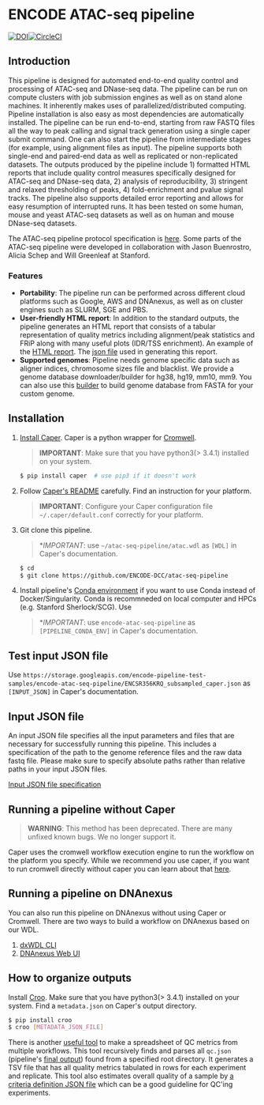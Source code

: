 # ENCODE ATAC-seq pipeline

[![DOI](https://zenodo.org/badge/DOI/10.5281/zenodo.156534.svg)](https://doi.org/10.5281/zenodo.156534)[![CircleCI](https://circleci.com/gh/ENCODE-DCC/atac-seq-pipeline/tree/master.svg?style=svg)](https://circleci.com/gh/ENCODE-DCC/atac-seq-pipeline/tree/master)

## Introduction

This pipeline is designed for automated end-to-end quality control and processing of ATAC-seq and DNase-seq data. The pipeline can be run on compute clusters with job submission engines as well as on stand alone machines. It inherently makes uses of parallelized/distributed computing. Pipeline installation is also easy as most dependencies are automatically installed. The pipeline can be run end-to-end, starting from raw FASTQ files all the way to peak calling and signal track generation using a single caper submit command. One can also start the pipeline from intermediate stages (for example, using alignment files as input). The pipeline supports both single-end and paired-end data as well as replicated or non-replicated datasets. The outputs produced by the pipeline include 1) formatted HTML reports that include quality control measures specifically designed for ATAC-seq and DNase-seq data, 2) analysis of reproducibility, 3) stringent and relaxed thresholding of peaks, 4) fold-enrichment and pvalue signal tracks. The pipeline also supports detailed error reporting and allows for easy resumption of interrupted runs. It has been tested on some human, mouse and yeast ATAC-seq datasets as well as on human and mouse DNase-seq datasets.

The ATAC-seq pipeline protocol specification is [here](https://docs.google.com/document/d/1f0Cm4vRyDQDu0bMehHD7P7KOMxTOP-HiNoIvL1VcBt8/edit?usp=sharing). Some parts of the ATAC-seq pipeline were developed in collaboration with Jason Buenrostro, Alicia Schep and Will Greenleaf at Stanford.

### Features

* **Portability**: The pipeline run can be performed across different cloud platforms such as Google, AWS and DNAnexus, as well as on cluster engines such as SLURM, SGE and PBS.
* **User-friendly HTML report**: In addition to the standard outputs, the pipeline generates an HTML report that consists of a tabular representation of quality metrics including alignment/peak statistics and FRiP along with many useful plots (IDR/TSS enrichment). An example of the [HTML report](https://storage.googleapis.com/encode-pipeline-test-samples/encode-atac-seq-pipeline/ENCSR889WQX/example_output/qc.html). The [json file](docs/example_output/v1.1.5/qc.json) used in generating this report.
* **Supported genomes**: Pipeline needs genome specific data such as aligner indices, chromosome sizes file and blacklist. We provide a genome database downloader/builder for hg38, hg19, mm10, mm9. You can also use this [builder](docs/build_genome_database.md) to build genome database from FASTA for your custom genome.

## Installation

1) [Install Caper](https://github.com/ENCODE-DCC/caper#installation). Caper is a python wrapper for [Cromwell](https://github.com/broadinstitute/cromwell).

	> **IMPORTANT**: Make sure that you have python3(> 3.4.1) installed on your system.

	```bash
	$ pip install caper  # use pip3 if it doesn't work
	```

2) Follow [Caper's README](https://github.com/ENCODE-DCC/caper) carefully. Find an instruction for your platform.
	> **IMPORTANT**: Configure your Caper configuration file `~/.caper/default.conf` correctly for your platform.

3) Git clone this pipeline.
	> **IMPORTANT*: use `~/atac-seq-pipeline/atac.wdl` as `[WDL]` in Caper's documentation.

	```bash
	$ cd
	$ git clone https://github.com/ENCODE-DCC/atac-seq-pipeline
	```

4) Install pipeline's [Conda environment](docs/install_conda.md) if you want to use Conda instead of Docker/Singularity. Conda is recommneded on local computer and HPCs (e.g. Stanford Sherlock/SCG). Use 
	> **IMPORTANT*: use `encode-atac-seq-pipeline` as `[PIPELINE_CONDA_ENV]` in Caper's documentation.

## Test input JSON file

Use `https://storage.googleapis.com/encode-pipeline-test-samples/encode-atac-seq-pipeline/ENCSR356KRQ_subsampled_caper.json` as `[INPUT_JSON]` in Caper's documentation.

## Input JSON file

An input JSON file specifies all the input parameters and files that are necessary for successfully running this pipeline. This includes a specification of the path to the genome reference files and the raw data fastq file. Please make sure to specify absolute paths rather than relative paths in your input JSON files.

[Input JSON file specification](docs/input.md)

## Running a pipeline without Caper

> **WARNING**: This method has been deprecated. There are many unfixed known bugs. We no longer support it.

Caper uses the cromwell workflow execution engine to run the workflow on the platform you specify. While we recommend you use caper, if you want to run cromwell directly without caper you can learn about that [here](docs/deprecated/OLD_METHOD.md).

## Running a pipeline on DNAnexus

You can also run this pipeline on DNAnexus without using Caper or Cromwell. There are two ways to build a workflow on DNAnexus based on our WDL.

1) [dxWDL CLI](docs/tutorial_dx_cli.md)
2) [DNAnexus Web UI](docs/tutorial_dx_web.md)

## How to organize outputs

Install [Croo](https://github.com/ENCODE-DCC/croo#installation). Make sure that you have python3(> 3.4.1) installed on your system. Find a `metadata.json` on Caper's output directory.

```bash
$ pip install croo
$ croo [METADATA_JSON_FILE]
```

There is another [useful tool](utils/qc_jsons_to_tsv/README.md) to make a spreadsheet of QC metrics from multiple workflows. This tool recursively finds and parses all `qc.json` (pipeline's [final output](docs/example_output/v1.1.5/qc.json)) found from a specified root directory. It generates a TSV file that has all quality metrics tabulated in rows for each experiment and replicate. This tool also estimates overall quality of a sample by [a criteria definition JSON file](utils/qc_jsons_to_tsv/criteria.default.json) which can be a good guideline for QC'ing experiments.
